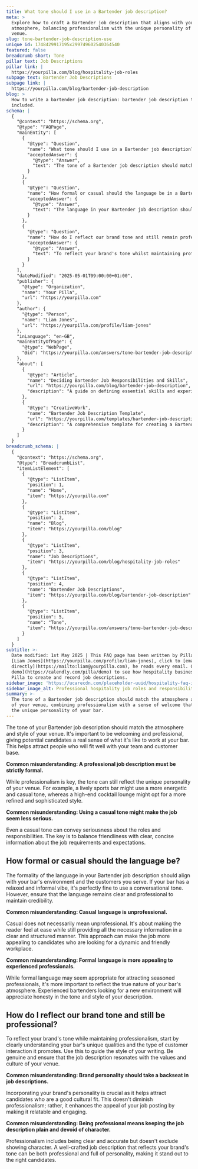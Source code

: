 ```yaml
---
title: What tone should I use in a Bartender job description?
meta: >
  Explore how to craft a Bartender job description that aligns with your bar's
  atmosphere, balancing professionalism with the unique personality of your
  venue.
slug: tone-bartender-job-description-use
unique id: 1748429917195x299749602540364540
featured: false
breadcrumb short: Tone
pillar text: Job Descriptions
pillar link: |
  https://yourpilla.com/blog/hospitality-job-roles
subpage text: Bartender Job Descriptions
subpage link: |
  https://yourpilla.com/blog/bartender-job-description
blog: >
  How to write a bartender job description: bartender job description template
  included.
schema: |
  {
    "@context": "https://schema.org",
    "@type": "FAQPage",
    "mainEntity": [
      {
        "@type": "Question",
        "name": "What tone should I use in a Bartender job description?",
        "acceptedAnswer": {
          "@type": "Answer",
          "text": "The tone of a Bartender job description should match the atmosphere and style of your venue, combining professionalism with a sense of welcome that reflects the unique personality of your bar. This approach helps to attract candidates who will integrate well with both your team and your customers."
        }
      },
      {
        "@type": "Question",
        "name": "How formal or casual should the language be in a Bartender job description?",
        "acceptedAnswer": {
          "@type": "Answer",
          "text": "The language in your Bartender job description should reflect the informal or formal environment of your bar and cater to the customers you serve. Whether informal or formal, the language should be clear and maintain professionalism, enhancing credibility while staying true to your bar's vibe."
        }
      },
      {
        "@type": "Question",
        "name": "How do I reflect our brand tone and still remain professional in a Bartender job description?",
        "acceptedAnswer": {
          "@type": "Answer",
          "text": "To reflect your brand's tone whilst maintaining professionalism, it's important to genuinely encapsulate your bar's unique characteristics and customer interaction style in the job description. This helps to attract the right cultural fit and enhances the job's appeal by relating it to your bar's values and personality."
        }
      }
    ],
    "dateModified": "2025-05-01T09:00:00+01:00",
    "publisher": {
      "@type": "Organization",
      "name": "Your Pilla",
      "url": "https://yourpilla.com"
    },
    "author": {
      "@type": "Person",
      "name": "Liam Jones",
      "url": "https://yourpilla.com/profile/liam-jones"
    },
    "inLanguage": "en-GB",
    "mainEntityOfPage": {
      "@type": "WebPage",
      "@id": "https://yourpilla.com/answers/tone-bartender-job-description-use"
    },
    "about": [
      {
        "@type": "Article",
        "name": "Deciding Bartender Job Responsibilities and Skills",
        "url": "https://yourpilla.com/blog/bartender-job-description",
        "description": "A guide on defining essential skills and experiences required for a bartender position, tailored to match different bar environments."
      },
      {
        "@type": "CreativeWork",
        "name": "Bartender Job Description Template",
        "url": "https://yourpilla.com/templates/bartender-job-description",
        "description": "A comprehensive template for creating a Bartender job description, including sections on responsibilities, required skills, and workplace culture."
      }
    ]
  }
breadcrumb_schema: |
  {
    "@context": "https://schema.org",
    "@type": "BreadcrumbList",
    "itemListElement": [
      {
        "@type": "ListItem",
        "position": 1,
        "name": "Home",
        "item": "https://yourpilla.com"
      },
      {
        "@type": "ListItem",
        "position": 2,
        "name": "Blog",
        "item": "https://yourpilla.com/blog"
      },
      {
        "@type": "ListItem",
        "position": 3,
        "name": "Job Descriptions",
        "item": "https://yourpilla.com/blog/hospitality-job-roles"
      },
      {
        "@type": "ListItem",
        "position": 4,
        "name": "Bartender Job Descriptions",
        "item": "https://yourpilla.com/blog/bartender-job-description"
      },
      {
        "@type": "ListItem",
        "position": 5,
        "name": "Tone",
        "item": "https://yourpilla.com/answers/tone-bartender-job-description-use"
      }
    ]
  }
subtitle: >-
  Date modified: 1st May 2025 | This FAQ page has been written by Pilla Founder,
  [Liam Jones](https://yourpilla.com/profile/liam-jones), click to [email Liam
  directly](https://mailto:liam@yourpilla.com), he reads every email. Or [book a
  demo](https://calendly.com/pilla/demo) to see how hospitality businesses use
  Pilla to create and record job descriptions.
sidebar_image: 'https://ucarecdn.com/placeholder-uuid/hospitality-faq-image.jpg'
sidebar_image_alt: Professional hospitality job roles and responsibilities
summary: >-
  The tone of a Bartender job description should match the atmosphere and style
  of your venue, combining professionalism with a sense of welcome that reflects
  the unique personality of your bar.
---
```

The tone of your Bartender job description should match the atmosphere and style of your venue. It's important to be welcoming and professional, giving potential candidates a real sense of what it's like to work at your bar. This helps attract people who will fit well with your team and customer base.

**Common misunderstanding: A professional job description must be strictly formal.**

While professionalism is key, the tone can still reflect the unique personality of your venue. For example, a lively sports bar might use a more energetic and casual tone, whereas a high-end cocktail lounge might opt for a more refined and sophisticated style.

**Common misunderstanding: Using a casual tone might make the job seem less serious.**

Even a casual tone can convey seriousness about the roles and responsibilities. The key is to balance friendliness with clear, concise information about the job requirements and expectations.

## How formal or casual should the language be?

The formality of the language in your Bartender job description should align with your bar's environment and the customers you serve. If your bar has a relaxed and informal vibe, it's perfectly fine to use a conversational tone. However, ensure that the language remains clear and professional to maintain credibility.

**Common misunderstanding: Casual language is unprofessional.**

Casual does not necessarily mean unprofessional. It's about making the reader feel at ease while still providing all the necessary information in a clear and structured manner. This approach can make the job more appealing to candidates who are looking for a dynamic and friendly workplace.

**Common misunderstanding: Formal language is more appealing to experienced professionals.**

While formal language may seem appropriate for attracting seasoned professionals, it's more important to reflect the true nature of your bar's atmosphere. Experienced bartenders looking for a new environment will appreciate honesty in the tone and style of your description.

## How do I reflect our brand tone and still be professional?

To reflect your brand's tone while maintaining professionalism, start by clearly understanding your bar's unique qualities and the type of customer interaction it promotes. Use this to guide the style of your writing. Be genuine and ensure that the job description resonates with the values and culture of your venue.

**Common misunderstanding: Brand personality should take a backseat in job descriptions.**

Incorporating your brand's personality is crucial as it helps attract candidates who are a good cultural fit. This doesn't diminish professionalism; rather, it enhances the appeal of your job posting by making it relatable and engaging.

**Common misunderstanding: Being professional means keeping the job description plain and devoid of character.**

Professionalism includes being clear and accurate but doesn't exclude showing character. A well-crafted job description that reflects your brand's tone can be both professional and full of personality, making it stand out to the right candidates.
